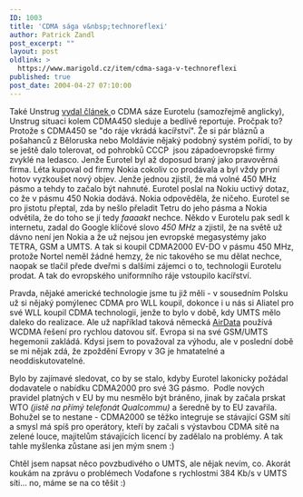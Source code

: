 ```yaml
---
ID: 1003
title: 'CDMA sága v&nbsp;technoreflexi'
author: Patrick Zandl
post_excerpt: ""
layout: post
oldlink: >
  https://www.marigold.cz/item/cdma-saga-v-technoreflexi
published: true
post_date: 2004-04-27 07:10:00
---
```

<p>
Také Unstrug <A href="http://semania.odblokovani.biz/index.php?option=content&amp;task=view&amp;id=72&amp;Itemid=2" target=_blank>vydal článek </A>o CDMA sáze Eurotelu (samozřejmě anglicky), Unstrug situaci kolem CDMA450 sleduje a bedlivě reportuje. Pročpak to? Protože s CDMA450 se "do ráje vkrádá kacířství". Že si pár bláznů a pošahanců z Běloruska nebo Moldávie nějaký podobný systém pořídí, to by se ještě dalo tolerovat, od pohrobků CCCP&#160;&#160;jsou západoevropské firmy zvyklé na ledasco. Jenže Eurotel byl až doposud braný jako pravověrná firma. Léta kupoval od firmy Nokia cokoliv co prodávala a byl vždy první hotov vyzkoušet nový objev. Jenže jednou zjistil, že má volné 450 MHz pásmo a tehdy to začalo být nahnuté. Eurotel poslal na Nokiu uctivý dotaz, co že v pásmu 450 Nokia dodává. Nokia odpověděla, že ničeho. Eurotel se pro jistotu přeptal, zda by nešlo přeladit Tetru do jeho pásma a Nokia odvětila, že do toho se jí tedy <EM>faaaakt</EM> nechce. Někdo v Eurotelu pak sedl k internetu, zadal do Google klíčové slovo <EM>450 MHz</EM> a zjistil, že na světě už dávno není jen Nokia a že už nejsou jen evropské megasystémy jako TETRA, GSM a UMTS. A tak si koupil CDMA2000 EV-DO v pásmu 450 MHz, protože Nortel neměl žádné hemzy, že nic takového se mu dělat nechce, naopak se tlačil přede dveřmi s dalšími zájemci o to, technologii Eurotelu prodat. A tak do evropského uniformního ráje vstoupilo kacířství. </p>

<p>
Pravda, nějaké americké technologie jsme tu již měli - v sousedním Polsku už si nějaký pomýlenec CDMA pro WLL koupil, dokonce i u nás si Aliatel pro své WLL koupil CDMA technologii, jenže to bylo v době, kdy UMTS mělo daleko do realizace. Ale už například taková německá <A href="http://www.airdata.ag/" target=_blank>AirData</A> používá WCDMA řešení pro rychlou datovou síť. Evropa si na své GSM/UMTS hegemonii zakládá. Kdysi jsem to považoval za výhodu, ale v poslední době se mi nějak zdá, že zpoždění Evropy v 3G je hmatatelné a neoddiskutovatelné.</p>

<p>
Bylo by zajímavé sledovat, co by se stalo, kdyby Eurotel lakonicky požádal dodavatele o nabídku CDMA2000 pro své 3G pásmo. &#160;Podle nových pravidel platných v EU by mu nesmělo být bráněno, jinak by začala prskat WTO <EM>(jistě na přímý telefonát Qualcommu)</EM> a šeredně by to EU zavařila. Bohužel se to nestane - CDMA2000 se těžko integruje se stávající GSM sítí a smysl má spíš pro operátory, kteří by začali s výstavbou CDMA sítě na zelené louce, majitelům stávajících licencí by zadělalo na problémy. A tak tahle myšlenka zůstane asi jen mým snem :)</p>

<p>
Chtěl jsem napsat něco povzbudivého o UMTS, ale nějak nevím, co. Akorát koukám na zprávu o problémech&#160;Vodafone s rychlostmi 384 Kb/s v UMTS síti... no, máme se na co těšit :)&#160;</p>
